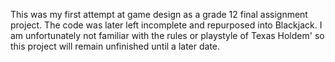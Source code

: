 This was my first attempt at game design as a grade 12 final assignment project. The code was later left incomplete and repurposed into Blackjack.
I am unfortunately not familiar with the rules or playstyle of Texas Holdem' so this project will remain unfinished until a later date.
